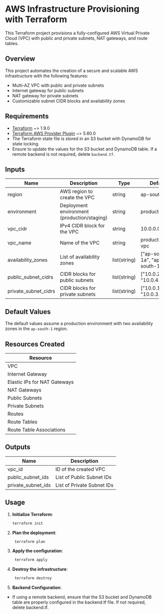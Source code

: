 # AWS Infrastructure Provisioning with Terraform

This Terraform project provisions a fully-configured AWS Virtual Private Cloud (VPC) with public and private subnets, NAT gateways, and route tables.

## Overview
This project automates the creation of a secure and scalable AWS infrastructure with the following features:
- Multi-AZ VPC with public and private subnets
- Internet gateway for public subnets
- NAT gateway for private subnets
- Customizable subnet CIDR blocks and availability zones

## Requirements
- [Terraform](https://www.terraform.io/downloads.html) ~> 1.9.0
- [Terraform AWS Provider Plugin](https://registry.terraform.io/providers/hashicorp/aws/latest/docs) ~> 5.60.0
- The Terraform state file is stored in an S3 bucket with DynamoDB for state locking.
- Ensure to update the values for the S3 bucket and DynamoDB table. If a remote backend is not required, delete `backend.tf`.

## Inputs
| Name | Description | Type | Default | Required |
|------|-------------|------|---------|----------|
| region | AWS region to create the VPC | string | ap-south-1 | yes |
| environment | Deployment environment (production/staging) | string | production | yes |
| vpc_cidr | IPv4 CIDR block for the VPC | string | 10.0.0.0/16 | yes |
| vpc_name | Name of the VPC | string | production-vpc | yes |
| availability_zones | List of availability zones | list(string) | ["ap-south-1a", "ap-south-1b"] | yes |
| public_subnet_cidrs | CIDR blocks for public subnets | list(string) | ["10.0.2.0/24", "10.0.4.0/24"] | yes |
| private_subnet_cidrs | CIDR blocks for private subnets | list(string) | ["10.0.1.0/24", "10.0.3.0/24"] | yes |

## Default Values
The default values assume a production environment with two availability zones in the `ap-south-1` region.

## Resources Created
| Resource |
|----------|
| VPC |
| Internet Gateway |
| Elastic IPs for NAT Gateways |
| NAT Gateways |
| Public Subnets |
| Private Subnets |
| Routes |
| Route Tables |
| Route Table Associations |

## Outputs
| Name | Description |
|------|-------------|
| vpc_id | ID of the created VPC |
| public_subnet_ids | List of Public Subnet IDs |
| private_subnet_ids | List of Private Subnet IDs |

## Usage
1. **Initialize Terraform**:
   ```bash
   terraform init
    ```

2. **Plan the deployment**:
   ```bash
    terraform plan
    ```

3. **Apply the configuration**:
   ```bash
    terraform apply
    ```

4. **Destroy the infrastructure**:
   ```bash
    terraform destroy
    ```

5. **Backend Configuration**:
- If using a remote backend, ensure that the S3 bucket and DynamoDB table are properly configured in the backend.tf file. If not required, delete backend.tf.
